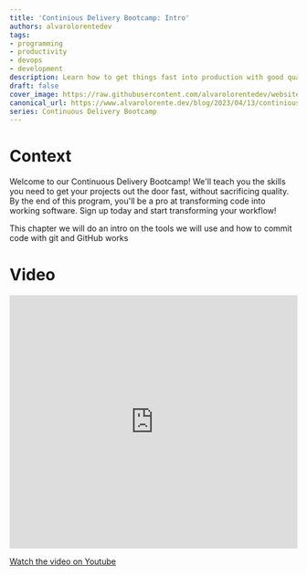 ```yaml
---
title: 'Continious Delivery Bootcamp: Intro'
authors: alvarolorentedev
tags:
- programming
- productivity
- devops
- development
description: Learn how to get things fast into production with good quality
draft: false
cover_image: https://raw.githubusercontent.com/alvarolorentedev/website/main/static/img/blog/continious.png
canonical_url: https://www.alvarolorente.dev/blog/2023/04/13/continious-delivery-bootcamp-intro
series: Continuous Delivery Bootcamp
---
```


# Context

Welcome to our Continuous Delivery Bootcamp! We'll teach you the skills you need to get your projects out the door fast, without sacrificing quality. By the end of this program, you'll be a pro at transforming code into working software. Sign up today and start transforming your workflow! 

This chapter we will do an intro on the tools we will use and how to commit code with git and GitHub works

# Video

<iframe width="100%" height="444" src="https://www.youtube.com/embed/nwpUtvHulWM" title="YouTube video player" frameborder="0" allow="accelerometer; autoplay; clipboard-write; encrypted-media; gyroscope; picture-in-picture" allowfullscreen></iframe>

[﻿Watch the video on Youtube](https://youtu.be/nwpUtvHulWM)